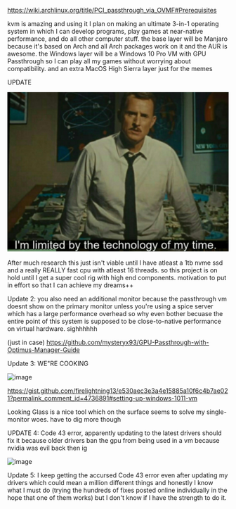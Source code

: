 https://wiki.archlinux.org/title/PCI_passthrough_via_OVMF#Prerequisites
  
kvm is amazing and using it I plan on making an ultimate 3-in-1 operating system in which I can develop programs, play games at near-native performance, and do all other computer stuff. 
the base layer will be Manjaro because it's based on Arch and all Arch packages work on it and the AUR is awesome. 
the Windows layer will be a Windows 10 Pro VM with GPU Passthrough so I can play all my games without worrying about compatibility. 
and an extra MacOS High Sierra layer just for the memes 
   
UPDATE 
   
![image](sadness.jpg)
  
After much research this just isn't viable until I have atleast a 1tb nvme ssd and a really REALLY fast cpu with atleast 16 threads. 
so this project is on hold until I get a super cool rig with high end components. 
motivation to put in effort so that I can achieve my dreams++
  
Update 2: you also need an additional monitor because the passthrough vm doesnt show on the primary monitor unless you're using a spice server which has a large performance overhead so why even bother becuase the entire point of this system is supposed to be close-to-native performance on virtual hardware. sighhhhhh 
  
(just in case)
https://github.com/mysteryx93/GPU-Passthrough-with-Optimus-Manager-Guide
  
Update 3: WE"RE COOKING 
  
![image](https://github.com/shahwaizse/lwm-triforce/assets/64956185/50b8d0dc-9260-4de3-baf1-a9fc63841ca8) 
 
  
https://gist.github.com/firelightning13/e530aec3e3a4e15885a10f6c4b7ae021?permalink_comment_id=4736891#setting-up-windows-1011-vm  
  
Looking Glass is a nice tool which on the surface seems to solve my single-monitor woes. have to dig more though  
  
UPDATE 4: Code 43 error, apparently updating to the latest drivers should fix it because older drivers ban the gpu from being used in a vm because nvidia was evil back then ig
  
![image](https://github.com/shahwaizse/lwm-triforce/assets/64956185/971f3abd-cd55-40bf-aa3b-30f95ffca74e)

  
Update 5: I keep getting the accursed Code 43 error even after updating my drivers which could mean a million different things and honestly I know what I must do (trying the hundreds of fixes posted online individually in the hope that one of them works) but I don't know if I have the strength to do it.
